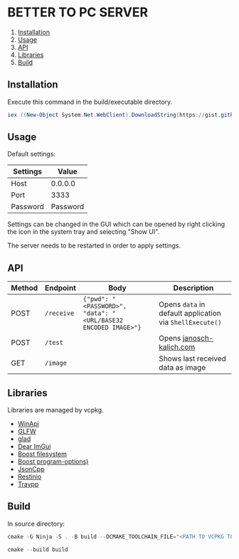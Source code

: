 # BETTER TO PC SERVER
1. [Installation](#Installation)
2. [Usage](#Usage)
3. [API](#API)
4. [Libraries](#Libraries)
5. [Build](#5.Build)

## Installation
Execute this command in the build/executable directory.
``` powershell
iex ((New-Object System.Net.WebClient).DownloadString(https://gist.githubusercontent.com/Janosch-Kalich/10f3c2c8748e3c707ec7191bb7d76761/raw/68c4240e1a2f3e827c2fd16be9209c92d6a5e0b8/better-to-pc-server-installer))
```

## Usage
Default settings:

|Settings|Value   |
|--------|--------|
|Host    |0.0.0.0 |
|Port    |3333    |
|Password|Password|

Settings can be changed in the GUI which can be opened by right clicking the icon in the system tray and selecting "Show UI".

The server needs to be restarted in order to apply settings.

## API

|Method|Endpoint  | Body                                                          |Description                                             |
|------|----------|---------------------------------------------------------------|--------------------------------------------------------|
|POST  |`/receive`| `{"pwd": "<PASSWORD>", "data": "<URL/BASE32 ENCODED IMAGE>"}` |Opens `data` in default application via `ShellExecute()`|
|POST  |`/test`   |                                                               |Opens [janosch-kalich.com](https://janosch-kalich.com)  |
|GET   |`/image`  |                                                               |Shows last received data as image|

## Libraries
Libraries are managed by vcpkg.
- [WinApi](https://learn.microsoft.com/en-us/windows/win32/apiindex/windows-api-list)
- [GLFW](https://www.glfw.org/)
- [glad](https://github.com/Dav1dde/glad)
- [Dear ImGui](https://github.com/ocornut/imgui)
- [Boost filesystem](https://www.boost.org/doc/libs/1_82_0/libs/filesystem/doc/index.htm)
- [Boost program-options)](https://www.boost.org/doc/libs/1_58_0/doc/html/program_options.html)
- [JsonCpp](https://github.com/open-source-parsers/jsoncpp)
- [Restinio](https://github.com/Stiffstream/restinio)
- [Traypp](https://github.com/Soundux/traypp)

## Build
In source directory:
``` powershell
cmake -G Ninja -S . -B build --DCMAKE_TOOLCHAIN_FILE="<PATH TO VCPKG TOOLCHAIN FILE>"
```

``` powershell
cmake --build build
```